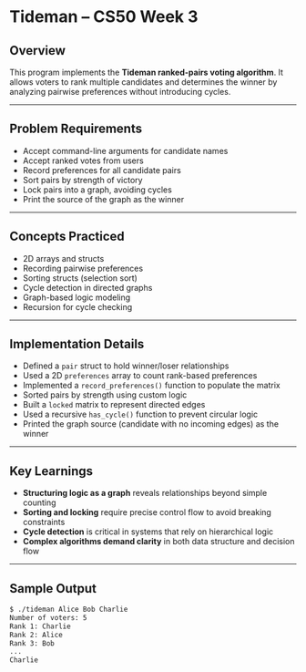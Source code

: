 # Tideman – CS50 Week 3

## Overview
This program implements the **Tideman ranked-pairs voting algorithm**. It allows voters to rank multiple candidates and determines the winner by analyzing pairwise preferences without introducing cycles.

---

## Problem Requirements
- Accept command-line arguments for candidate names
- Accept ranked votes from users
- Record preferences for all candidate pairs
- Sort pairs by strength of victory
- Lock pairs into a graph, avoiding cycles
- Print the source of the graph as the winner

---

## Concepts Practiced
- 2D arrays and structs
- Recording pairwise preferences
- Sorting structs (selection sort)
- Cycle detection in directed graphs
- Graph-based logic modeling
- Recursion for cycle checking

---

## Implementation Details
- Defined a `pair` struct to hold winner/loser relationships
- Used a 2D `preferences` array to count rank-based preferences
- Implemented a `record_preferences()` function to populate the matrix
- Sorted pairs by strength using custom logic
- Built a `locked` matrix to represent directed edges
- Used a recursive `has_cycle()` function to prevent circular logic
- Printed the graph source (candidate with no incoming edges) as the winner

---

## Key Learnings
- **Structuring logic as a graph** reveals relationships beyond simple counting
- **Sorting and locking** require precise control flow to avoid breaking constraints
- **Cycle detection** is critical in systems that rely on hierarchical logic
- **Complex algorithms demand clarity** in both data structure and decision flow

---

## Sample Output
```bash
$ ./tideman Alice Bob Charlie
Number of voters: 5
Rank 1: Charlie
Rank 2: Alice
Rank 3: Bob
...
Charlie
